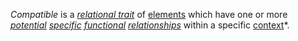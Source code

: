 *Compatible* is a *[relational trait](https://github.com/gcassel/Modular-Organization-Terminology/blob/master/compound-terms/relational-trait.md)* of [elements](https://github.com/gcassel/Modular-Organization-Terminology/blob/master/terms/element.md) which have one or more *[potential](https://github.com/gcassel/Modular-Organization-Terminology/blob/master/terms/potential.md) [specific](https://github.com/gcassel/Modular-Organization-Terminology/blob/master/terms/specific.md) [functional](https://github.com/gcassel/Modular-Organization-Terminology/blob/master/terms/function.md) [relationships](https://github.com/gcassel/Modular-Organization-Terminology/blob/master/terms/relationship.md)* within a specific [context](https://github.com/gcassel/Modular-Organization-Terminology/blob/master/terms/context.md)*.
